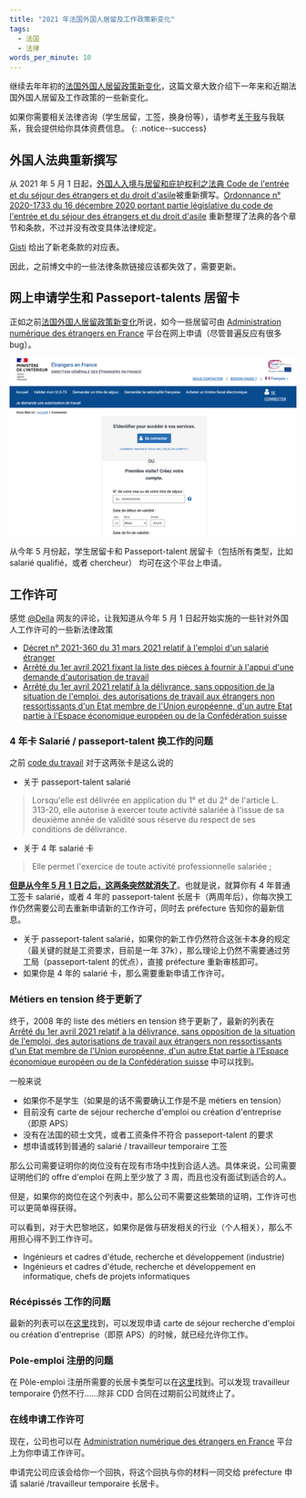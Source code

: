 ```yaml
---
title: "2021 年法国外国人居留及工作政策新变化"
tags:
  - 法国
  - 法律
words_per_minute: 10
---
```


继续去年年初的[法国外国人居留政策新变化](/2020/01/05/changements-etrangers-france-2020)，这篇文章大致介绍下一年来和近期法国外国人居留及工作政策的一些新变化。

如果你需要相关法律咨询（学生居留，工签，换身份等），请参考[关于我](/about/)与我联系，我会提供给你具体资费信息。
{: .notice--success}

## 外国人法典重新撰写

从 2021 年 5 月 1 日起，[外国人入境与居留和庇护权利之法典 Code de l'entrée et du séjour des étrangers et du droit d'asile](https://www.legifrance.gouv.fr/affichCode.do?cidTexte=LEGITEXT000006070158)被重新撰写。[Ordonnance n° 2020-1733 du 16 décembre 2020 portant partie législative du code de l'entrée et du séjour des étrangers et du droit d'asile](https://www.legifrance.gouv.fr/jorf/id/JORFTEXT000042754770) 重新整理了法典的各个章节和条款，不过并没有改变具体法律规定。

[Gisti](https://www.gisti.org/spip.php?article6544#vite) 给出了新老条款的对应表。

因此，之前博文中的一些法律条款链接应该都失效了，需要更新。

## 网上申请学生和 Passeport-talents 居留卡

正如之前[法国外国人居留政策新变化](/2020/01/05/changements-etrangers-france-2020)所说，如今一些居留可由 [Administration numérique des étrangers en France](https://administration-etrangers-en-france.interieur.gouv.fr) 平台在网上申请（尽管普遍反应有很多 bug）。

<img src="/assets/images/2021/08/anef.png" width="600px" />

从今年 5 月份起，学生居留卡和 Passeport-talent 居留卡（包括所有类型，比如 salarié qualifié，或者 chercheur） 均可在这个平台上申请。

## 工作许可

感觉 [@Della](http://disq.us/p/2i79rvx) 网友的评论，让我知道从今年 5 月 1 日起开始实施的一些针对外国人工作许可的一些新法律政策

- [Décret n° 2021-360 du 31 mars 2021 relatif à l'emploi d'un salarié étranger](https://www.legifrance.gouv.fr/jorf/id/JORFTEXT000043311005)
- [Arrêté du 1er avril 2021 fixant la liste des pièces à fournir à l'appui d'une demande d'autorisation de travail](https://www.legifrance.gouv.fr/jorf/id/JORFTEXT000043317454)
- [Arrêté du 1er avril 2021 relatif à la délivrance, sans opposition de la situation de l'emploi, des autorisations de travail aux étrangers non ressortissants d'un Etat membre de l'Union européenne, d'un autre Etat partie à l'Espace économique européen ou de la Confédération suisse](https://www.legifrance.gouv.fr/jorf/id/JORFTEXT000043317444)

### 4 年卡 Salarié / passeport-talent 换工作的问题

之前 [code du travail](https://www.legifrance.gouv.fr/codes/section_lc/LEGITEXT000006072050/LEGISCTA000018495562/2021-03-31/) 对于这两张卡是这么说的

- 关于 passeport-talent salarié

> Lorsqu'elle est délivrée en application du 1° et du 2° de l'article L. 313-20, elle autorise à exercer toute activité salariée à l'issue de sa deuxième année de validité sous réserve du respect de ses conditions de délivrance.

- 关于 4 年 salarié 卡

> Elle permet l'exercice de toute activité professionnelle salariée ;

[**但是从今年 5 月 1 日之后，这两条突然就消失了**](https://www.legifrance.gouv.fr/codes/section_lc/LEGITEXT000006072050/LEGISCTA000018495562/)。也就是说，就算你有 4 年普通工签卡 salarié，或者 4 年的 passeport-talent 长居卡（两周年后），你每次换工作仍然需要公司去重新申请新的工作许可，同时去 préfecture 告知你的最新信息。

- 关于 passeport-talent salarié，如果你的新工作仍然符合这张卡本身的规定（最关键的就是工资要求，目前是一年 37k），那么理论上仍然不需要通过劳工局（passeport-talent 的优点），直接 préfecture 重新审核即可。
- 如果你是 4 年的 salarié 卡，那么需要重新申请工作许可。

### Métiers en tension 终于更新了

终于，2008 年的 liste des métiers en tension 终于更新了，最新的列表在 [Arrêté du 1er avril 2021 relatif à la délivrance, sans opposition de la situation de l'emploi, des autorisations de travail aux étrangers non ressortissants d'un Etat membre de l'Union européenne, d'un autre Etat partie à l'Espace économique européen ou de la Confédération suisse](https://www.legifrance.gouv.fr/jorf/id/JORFTEXT000043317444) 中可以找到。

一般来说

- 如果你不是学生（如果是的话不需要确认工作是不是 métiers en tension）
- 目前没有 carte de séjour recherche d'emploi ou création d'entreprise（即原 APS）
- 没有在法国的硕士文凭，或者工资条件不符合 passeport-talent 的要求
- 想申请或转到普通的 salarié / travailleur temporaire 工签

那么公司需要证明你的岗位没有在现有市场中找到合适人选。具体来说，公司需要证明他们的 offre d'emploi 在网上至少放了 3 周，而且也没有面试到适合的人。

但是，如果你的岗位在这个列表中，那么公司不需要这些繁琐的证明，工作许可也可以更简单得获得。

可以看到，对于大巴黎地区，如果你是做与研发相关的行业（个人相关），那么不用担心得不到工作许可。

- Ingénieurs et cadres d'étude, recherche et développement (industrie)
- Ingénieurs et cadres d'étude, recherche et développement en informatique, chefs de projets informatiques

### Récépissés 工作的问题

最新的列表可以在[这里](https://www.legifrance.gouv.fr/codes/section_lc/LEGITEXT000006070158/LEGISCTA000042801330/#LEGISCTA000042806982)找到，可以发现申请 carte de séjour recherche d'emploi ou création d'entreprise（即原 APS）的时候，就已经允许你工作。

### Pole-emploi 注册的问题

在 Pôle-emploi 注册所需要的长居卡类型可以在[这里](https://www.legifrance.gouv.fr/codes/section_lc/LEGITEXT000006072050/LEGISCTA000018495676)找到。可以发现 travailleur temporaire 仍然不行……除非 CDD 合同在过期前公司就终止了。

### 在线申请工作许可

现在，公司也可以在 [Administration numérique des étrangers en France](https://administration-etrangers-en-france.interieur.gouv.fr) 平台上为你申请工作许可。

申请完公司应该会给你一个回执，将这个回执与你的材料一同交给 préfecture 申请 salarié /travailleur temporaire 长居卡。
